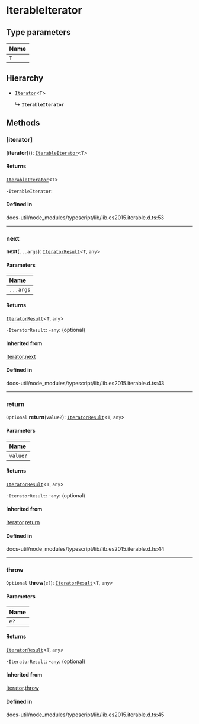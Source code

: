 # IterableIterator

## Type parameters

| Name |
| :------ |
| `T` | `object` |

## Hierarchy

- [`Iterator`](Iterator.md)<`T`\>

  ↳ **`IterableIterator`**

## Methods

### [iterator]

**[iterator]**(): [`IterableIterator`](IterableIterator.md)<`T`\>

#### Returns

[`IterableIterator`](IterableIterator.md)<`T`\>

-`IterableIterator`: 

#### Defined in

docs-util/node_modules/typescript/lib/lib.es2015.iterable.d.ts:53

___

### next

**next**(`...args`): [`IteratorResult`](../index.md#iteratorresult)<`T`, `any`\>

#### Parameters

| Name |
| :------ |
| `...args` | [] \| [`undefined`] |

#### Returns

[`IteratorResult`](../index.md#iteratorresult)<`T`, `any`\>

-`IteratorResult`: 
	-`any`: (optional) 

#### Inherited from

[Iterator](Iterator.md).[next](Iterator.md#next)

#### Defined in

docs-util/node_modules/typescript/lib/lib.es2015.iterable.d.ts:43

___

### return

`Optional` **return**(`value?`): [`IteratorResult`](../index.md#iteratorresult)<`T`, `any`\>

#### Parameters

| Name |
| :------ |
| `value?` | `any` |

#### Returns

[`IteratorResult`](../index.md#iteratorresult)<`T`, `any`\>

-`IteratorResult`: 
	-`any`: (optional) 

#### Inherited from

[Iterator](Iterator.md).[return](Iterator.md#return)

#### Defined in

docs-util/node_modules/typescript/lib/lib.es2015.iterable.d.ts:44

___

### throw

`Optional` **throw**(`e?`): [`IteratorResult`](../index.md#iteratorresult)<`T`, `any`\>

#### Parameters

| Name |
| :------ |
| `e?` | `any` |

#### Returns

[`IteratorResult`](../index.md#iteratorresult)<`T`, `any`\>

-`IteratorResult`: 
	-`any`: (optional) 

#### Inherited from

[Iterator](Iterator.md).[throw](Iterator.md#throw)

#### Defined in

docs-util/node_modules/typescript/lib/lib.es2015.iterable.d.ts:45
